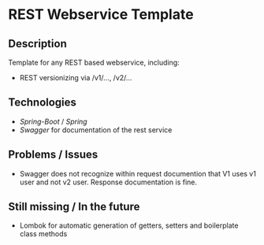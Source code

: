 # REST Webservice Template

## Description

Template for any REST based webservice, including:
* REST versionizing via /v1/..., /v2/...

## Technologies

* _Spring-Boot_ / _Spring_
* _Swagger_ for documentation of the rest service

## Problems / Issues

* Swagger does not recognize within request documention that V1 uses v1 user and not v2 user.
  Response documentation is fine.

## Still missing / In the future

* Lombok for automatic generation of getters, setters and boilerplate class methods